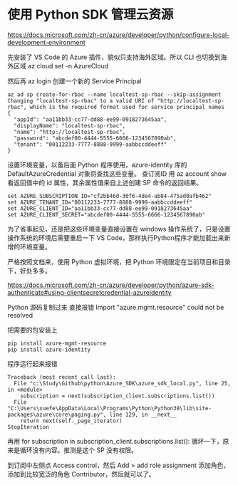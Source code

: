 # 使用 Python SDK 管理云资源
https://docs.microsoft.com/zh-cn/azure/developer/python/configure-local-development-environment

先安装了 VS Code 的 Azure 插件，貌似只支持海外区域。所以 CLI 也切换到海外区域
az cloud set -n AzureCloud

然后再 az login
创建一个新的 Service Principal
```
az ad sp create-for-rbac --name localtest-sp-rbac --skip-assignment
Changing "localtest-sp-rbac" to a valid URI of "http://localtest-sp-rbac", which is the required format used for service principal names
{
  "appId": "aa11bb33-cc77-dd88-ee99-0918273645aa",
  "displayName": "localtest-sp-rbac",
  "name": "http://localtest-sp-rbac",
  "password": "abcdef00-4444-5555-6666-1234567890ab",
  "tenant": "00112233-7777-8888-9999-aabbccddeeff"
}
```
设置环境变量，以备后面 Python 程序使用，azure-identity 库的 DefaultAzureCredential 对象将查找这些变量。
查订阅ID 用 az account show 看返回值中的 id 属性，其余属性值来自上述创建 SP 命令的返回结果。

```
set AZURE_SUBSCRIPTION_ID="cf2bb46d-30f6-4de4-ab84-475ad0afb462"
set AZURE_TENANT_ID="00112233-7777-8888-9999-aabbccddeeff"
set AZURE_CLIENT_ID="aa11bb33-cc77-dd88-ee99-0918273645aa"
set AZURE_CLIENT_SECRET="abcdef00-4444-5555-6666-1234567890ab"
```

为了省事起见，还是把这些环境变量直接设置在 windows 操作系统了，只是设置操作系统的环境后需要重启一下 VS Code，那样执行Python程序才能加载出来新增的环境变量。

严格按照文档来，使用 Python 虚拟环境，把 Python 环境限定在当前项目和目录下，好处多多。

https://docs.microsoft.com/zh-cn/azure/developer/python/azure-sdk-authenticate#using-clientsecretcredential-azureidentity

Python 源码复制过来 直接报错 Import "azure.mgmt.resource" could not be resolved

把需要的包安装上
```
pip install azure-mgmt-resource
pip install azure-identity
```

程序运行起来报错
```
Traceback (most recent call last):
  File "c:\Study\Github\python\Azure_SDK\azure_sdk_local.py", line 25, in <module>
    subscription = next(subscription_client.subscriptions.list())
  File "C:\Users\xuefe\AppData\Local\Programs\Python\Python38\lib\site-packages\azure\core\paging.py", line 129, in __next__
    return next(self._page_iterator)
StopIteration
```
再用 for subscription in subscription_client.subscriptions.list(): 循环一下，原来是循环没有内容。推测是这个 SP 没有权限。

到订阅中左侧点 Access control，然后 Add > add role assignment 添加角色，添加到比较宽泛的角色 Contributor，然后就可以了。